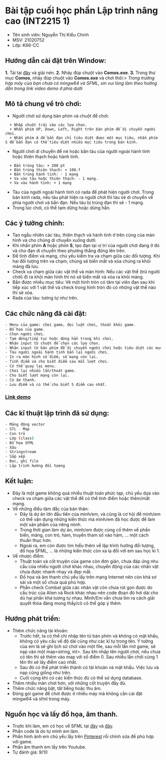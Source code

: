 # Bài tập cuối học phần Lập trình nâng cao (INT2215 1)
- Tên sinh viên: Nguyễn Thị Kiều Chinh
- MSV: 21020752
- Lớp: K66-CC
## Hướng dẫn cài đặt trên Window:
**1.** Tải tại [đây](https://drive.google.com/file/d/1A09iW1Y1rntdGdSCmRtJCemABz9hKW-m/view?usp=sharing) và giải nén.
**2.** Nháy đúp chuột vào **Comos.exe**.
**3.** Trong thư mục **Comos**, nháy đúp chuột vào **Comos.exe** và chơi thôi:>
*Trong trường hợp máy của bạn chưa có mingw64 và SFML, xin vui lòng làm theo hướng dẫn trong link video demo ở phía dưới*
## Mô tả chung về trò chơi:
- Người chơi sử dụng bàn phím và chuột để chơi:
```
  + Nhấp chuột trái vào các lựa chọn.
  + Nhấn phím UP, Down, Left, Right trên bàn phím để di chuyển người chơi.
  + Nhấn phím A để bắn đạn chỉ tiêu diệt được một mục tiêu, nhấn phím S để bắn đạn có thể tiêu diệt nhiều mục tiêu trong bán kính.
```
 - Người chơi di chuyển để né hoặc bắn tàu của người ngoài hành tinh hoặc thiên thạch hoặc hành tinh.
 ```
   + Bắn trúng tàu: + 200 pt
   + Bắn trúng thiên thạch: + 100.f
   + Bắn trúng hành tinh: - 1 mạng
   + Va vào tàu hoặc thiên thạch: - 1 mạng.
   + Va vào hành tinh: + 1 mạng
 ```
- Tàu của người ngoài hành tinh có rada để phát hiện người chơi. Trong bán kính rada, nếu tàu phát hiện ra người chơi thì tàu sẽ di chuyển về phía người chơi và bắn đạn. Nếu tàu bị trúng đạn thì sẽ - 1 mạng.
- Trong lúc chơi, có thể tạm dừng hoặc dừng hẳn.
## Các ý tưởng chính:
- Tạo ngẫu nhiên các tàu, thiên thạch và hành tinh ở trên cùng của màn hình và cho chúng di chuyển xuống dưới.
- Khi nhấn phím **A** hoặc phím **S**, tạo đạn tại vị trí của người chơi đang ở đó và cho đạn di chuyển theo phương thẳng đứng lên trên.
- Để tính điểm và mạng, chủ yếu kiểm tra va chạm giữa các đối tượng. Khi hai đối tượng trên va chạm, chúng sẽ biến mất và xóa chúng ra khỏi mảng đã lưu.
- Check va chạm giữa các vật thể và màn hình: Nếu các vật thể (trừ người chơi) đi ra khỏi màn hình thì nó sẽ biến mất và xóa ra khỏi mảng.
- Bắn được nhiều mục tiêu: Vẽ một hình tròn có tâm tại viên đạn sau khi tiếp xúc với 1 vật thể và check trong hình tròn đó có những vật thể nào thì sẽ xóa.
- Rada của tàu: tương tự như trên.
## Các chức năng đã cài đặt:
```bash
- Menu của game: chơi game, đọc luật chơi, thoát khỏi game.
- Đồ họa của game.
- Chọn người chơi.
- Tạm dừng/tiếp tục hoặc dừng hẳn trong khi chơi.
- Nhận input từ chuột để chọn các lựa chọn.
- Nhận input từ bàn phím để di chuyển người chơi hoặc tiêu diệt các mục tiêu.
- Tàu người ngoài hành tinh bắn lại người chơi.
- In ra màn hình số điểm, số mạng còn lại.
- Tính điểm và cho biết điểm sau mỗi lượt chơi.
- Có thể quay lại menu.
- Chơi lại nhiều lần/thoát game.
- Cho biết lượt mạng còn lại.
- Có âm thanh.
- Lưu điểm và có thể cho biết 5 điểm cao nhất.
```
### [Link demo]()
## Các kĩ thuật lập trình đã sử dụng:
```bash
- Mảng động vector
- STL - Map
- Con trỏ
- Lớp (class)
- Đồ họa SFML
- Xâu
- Stringstream
- Sắp xếp
- Đọc, ghi file
- Lập trình hướng đối tượng
```
## Kết luận:
- Đây là một game không quá nhiều thuật toán phức tạp, chủ yếu dựa vào check va chạm giữa các vật thể để có thể tính điểm hoặc thêm/mất mạng.
- Về những điều tâm đắc của bản thân:
  + Đây là dự án lớn đầu tiên của mình/em, và cũng là cơ hội để mình/em có thể vận dụng những kiến thức mà mình/em đã học được để làm một sản phẩm của riêng mình.
  + Trong thời gian làm dự án, mình/em được củng cố thêm về phần biến, mảng, con trỏ, hàm, truyền tham số vào hàm, ... một cách thuần thục hơn.
  + Ngoài ra, em còn được tìm hiểu thêm về lập trình hướng đối tượng, đồ họa SFML, ... là những kiến thức còn xa lạ đối với em sau học kì 1.
 - Về nhược điểm:
   + Thuật toán và cốt truyện của game còn đơn giản, chưa đáp ứng nhu cầu của nhiều người chơi khác nhau, chuyển động của các nhân vật chưa được nhanh nhạy và đẹp mắt.
   + Đồ họa và âm thanh chủ yếu lấy trên mạng Internet nên còn khá sơ sài và một số chưa quá phù hợp.
   + Phần check Combat giữa các nhân vật còn chưa rút gọn được do cấu trúc của Alien và Rock khác nhau nên code đoạn đó hơi dài cho dù hai phần khá tương tự nhau. Mình/Em vẫn chưa tìm ra cách giải quyết thỏa đáng mong thầy/cô có thể góp ý thêm.
## Hướng phát triển:
- Thêm chức năng tài khoản:
  + Trước hết, ta có thể chỉ nhập tên từ bàn phím và không có mật khẩu, không có yêu cầu về độ dài cũng như các kĩ tự trong tên. Ý tưởng của em là sẽ ghi lịch sử chơi vào một file, sau mỗi lần mở game, sẽ nạp vào một map<string, int>. Sau khi nhập tên người chơi, nếu chưa có tên thì sẽ thêm vào map với số điểm 0. Sau nhiều lần chới cùng 1 tên thì sẽ lấy điểm cao nhất.
  + Sau đó có thể phát triển thành có tài khoản và mật khẩu. Việc lưu và nạp cũng giống như trên.
  + Cuối cùng khi có các kiến thức đủ có thể sử dụng database.
- Thêm nhiều màn chơi hơn, với những cốt truyện đầy đủ.
- Thêm chức năng bật, tắt tiếng hoặc thu âm.
- Đóng gói game để chơi được ở nhiều máy mà không cần cài đặt mingw64 và sfml trong máy.
## Nguồn học và lấy đồ họa, âm thanh.
 - Trước khi làm, em có học về SFML tại [đây](https://youtube.com/playlist?list=PL6xSOsbVA1eb_QqMTTcql_3PdOiE928up) và [đây](https://www.sfml-dev.org/tutorials/2.5/). 
 - Phần code là do tự mình em làm.
 - Phần hình ảnh em chủ yếu lấy trên [Pinterest](https://www.pinterest.com/) rồi chỉnh sửa để phù hợp với game.
 - Phần âm thanh em lấy trên Youtube.
 - Tự đánh giá: 9/10
